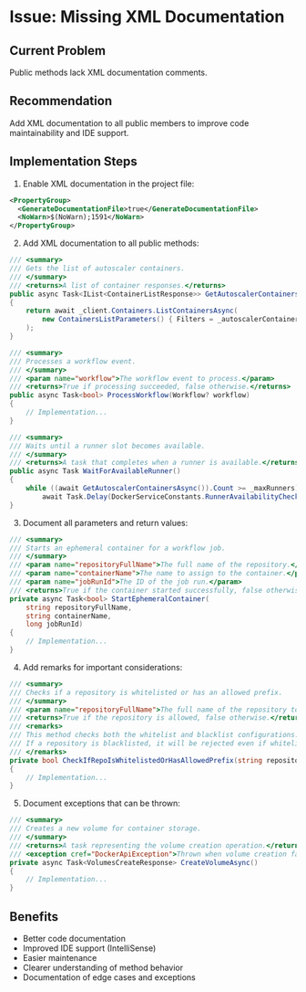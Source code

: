 # Issue: Missing XML Documentation

## Current Problem
Public methods lack XML documentation comments.

## Recommendation
Add XML documentation to all public members to improve code maintainability and IDE support.

## Implementation Steps

1. Enable XML documentation in the project file:
```xml
<PropertyGroup>
  <GenerateDocumentationFile>true</GenerateDocumentationFile>
  <NoWarn>$(NoWarn);1591</NoWarn>
</PropertyGroup>
```

2. Add XML documentation to all public methods:
```csharp
/// <summary>
/// Gets the list of autoscaler containers.
/// </summary>
/// <returns>A list of container responses.</returns>
public async Task<IList<ContainerListResponse>> GetAutoscalerContainersAsync()
{
    return await _client.Containers.ListContainersAsync(
        new ContainersListParameters() { Filters = _autoscalerContainersDefinition, All = true }
    );
}

/// <summary>
/// Processes a workflow event.
/// </summary>
/// <param name="workflow">The workflow event to process.</param>
/// <returns>True if processing succeeded, false otherwise.</returns>
public async Task<bool> ProcessWorkflow(Workflow? workflow)
{
    // Implementation...
}

/// <summary>
/// Waits until a runner slot becomes available.
/// </summary>
/// <returns>A task that completes when a runner is available.</returns>
public async Task WaitForAvailableRunner()
{
    while ((await GetAutoscalerContainersAsync()).Count >= _maxRunners)
        await Task.Delay(DockerServiceConstants.RunnerAvailabilityCheckDelayMs);
}
```

3. Document all parameters and return values:
```csharp
/// <summary>
/// Starts an ephemeral container for a workflow job.
/// </summary>
/// <param name="repositoryFullName">The full name of the repository.</param>
/// <param name="containerName">The name to assign to the container.</param>
/// <param name="jobRunId">The ID of the job run.</param>
/// <returns>True if the container started successfully, false otherwise.</returns>
private async Task<bool> StartEphemeralContainer(
    string repositoryFullName,
    string containerName,
    long jobRunId)
{
    // Implementation...
}
```

4. Add remarks for important considerations:
```csharp
/// <summary>
/// Checks if a repository is whitelisted or has an allowed prefix.
/// </summary>
/// <param name="repositoryFullName">The full name of the repository to check.</param>
/// <returns>True if the repository is allowed, false otherwise.</returns>
/// <remarks>
/// This method checks both the whitelist and blacklist configurations.
/// If a repository is blacklisted, it will be rejected even if whitelisted.
/// </remarks>
private bool CheckIfRepoIsWhitelistedOrHasAllowedPrefix(string repositoryFullName)
{
    // Implementation...
}
```

5. Document exceptions that can be thrown:
```csharp
/// <summary>
/// Creates a new volume for container storage.
/// </summary>
/// <returns>A task representing the volume creation operation.</returns>
/// <exception cref="DockerApiException">Thrown when volume creation fails.</exception>
private async Task<VolumesCreateResponse> CreateVolumeAsync()
{
    // Implementation...
}
```

## Benefits
- Better code documentation
- Improved IDE support (IntelliSense)
- Easier maintenance
- Clearer understanding of method behavior
- Documentation of edge cases and exceptions
